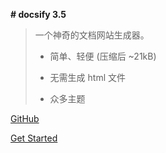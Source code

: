 

**# docsify 3.5** 

> 一个神奇的文档网站生成器。 
>
> - 简单、轻便 (压缩后 ~21kB) 
>
> - 无需生成 html 文件 
>
> - 众多主题 

[GitHub](https://github.com/docsifyjs/docsify/) 

[Get Started](#docsify) 

